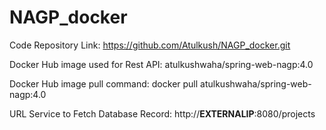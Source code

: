 # NAGP_docker

Code Repository Link: https://github.com/Atulkush/NAGP_docker.git

Docker Hub image used for Rest API: atulkushwaha/spring-web-nagp:4.0

Docker Hub image pull command: docker pull atulkushwaha/spring-web-nagp:4.0

URL Service to Fetch Database Record: http://**EXTERNALIP**:8080/projects

